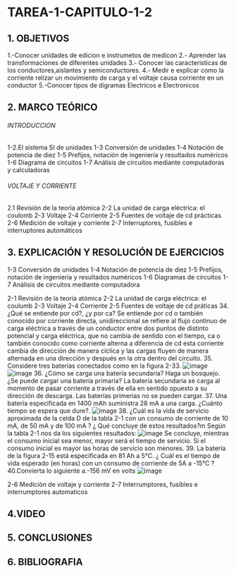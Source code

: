 # TAREA-1-CAPITULO-1-2 
## 1. OBJETIVOS
  1.-Conocer unidades de edicion e instrumetos de medicon
  2.- Aprender las transformaciones de diferentes unidades
  3.- Conocer  las caracteristicas  de los  conductores,aislantes  y semiconductores.
  4.- Medir e  explicar  como la corriente  relizar un movimiento de carga  y el voltaje causa corriente  en un conductor 
  5.-Conocer tipos de digramas Electricos  e Electronicos 

## 2. MARCO TEÓRICO
###### INTRODUCCION
1-2.El sistema SI de unidades
1-3 Conversión de unidades
1-4 Notación de potencia de diez
1-5 Prefijos, notación de ingeniería y resultados numéricos
1-6 Diagrama de circuitos
1-7 Análisis de circuitos mediante computadoras y calculadoras
###### VOLTAJE Y CORRIENTE
2.1 Revisión de la teoría atómica
2-2 La unidad de carga eléctrica: el coulomb
2-3  Voltaje
2-4 Corriente
2-5 Fuentes de voltaje de cd prácticas
2-6  Medición de  voltaje y corriente
2-7  Interruptores, fusibles e interruptores automáticos

## 3. EXPLICACIÓN Y RESOLUCIÓN DE EJERCICIOS 
  1-3 Conversión de unidades 
  1-4 Notación de potencia de diez
  1-5 Prefijos, notación de ingeniería y resultados numéricos
  1-6 Diagramas de circuitos
  1-7 Anàlisis de circuitos mediante computadora
  
  2-1 Revisión de la teoría atómica
  2-2 La unidad de carga eléctrica: el coulumb
  2-3  Voltaje
  2-4 Corriente
  2-5 Fuentes de voltaje de cd práticas
  34. ¿Qué se entiende por cd?, ¿y por ca?
Se entiende por cd o también conocido por corriente directa, unidireccional se refiere al flujo continuo de carga eléctrica a través de un conductor entre dos puntos de distinto potencial y carga eléctrica, que no cambia de sentido con el tiempo, ca o también conocido como corriente alterna a diferencia de cd esta corriente cambia de dirección de manera cíclica y las cargas fluyen de manera alternada en una dirección y después en la otra dentro del circuito.
35. Considere tres baterías conectados como en la figura 2-33.
![image](https://user-images.githubusercontent.com/84431598/120265042-c1456200-c264-11eb-99b5-bceb0dc66d63.png)
![image](https://user-images.githubusercontent.com/84431598/120265246-3153e800-c265-11eb-9d68-da6acff264ab.png)
36. ¿Cómo se carga una batería secundaria? Haga un bosquejo. ¿Se puede cargar una batería primaria?
La batería secundaria se carga al momento de pasar corriente a través de ella en sentido opuesto a su dirección de descarga. Las baterías primerias no se pueden cargar.
37. Una batería especificada en 1400 mAh suministra 28 mA a una carga. ¿Cuánto tiempo se espera que dure?.
![image](https://user-images.githubusercontent.com/84431598/120265353-7d9f2800-c265-11eb-8674-e371003ceca5.png)
38. ¿Cuál es la vida de servicio aproximada de la celda D de la tabla 2-1 con un consumo de corriente de 10 mA, de 50 mA y de 100 mA ? ¿ Qué concluye de estos resultados?m
Según la tabla 2-1 nos da los siguientes resultados: 
![image](https://user-images.githubusercontent.com/84431598/120265444-ba6b1f00-c265-11eb-8211-a8b5850794c0.png)
Se concluye, mientras el consumo inicial sea menor, mayor será el tiempo de servicio. Si el consumo inicial es mayor las horas de servicio son menores.
39.  La batería de la figura 2-15 está especificada en 81 Ah a 5℃. ¿ Cuál es el tiempo de vida esperado (en horas) con un consumo de corriente de 5A a -15℃ ?
40.Convierta lo siguiente 
a.-156 mV en volts 
![image](https://user-images.githubusercontent.com/84458025/120419876-e4394a00-c328-11eb-99f7-3e6dc01060e8.png)

  2-6 Medición de voltaje y corriente
2-7 Interrumptores, fusibles e interrumptores automaticos 
  
  
  
## 4.VIDEO
## 5. CONCLUSIONES
## 6. BIBLIOGRAFIA
   
   
  
  
  
  
  
  
  
